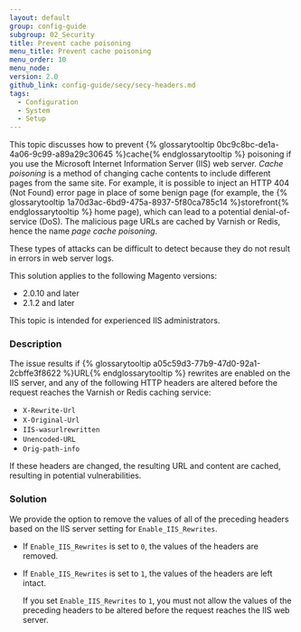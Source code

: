```yaml
---
layout: default
group: config-guide
subgroup: 02_Security
title: Prevent cache poisoning
menu_title: Prevent cache poisoning
menu_order: 10
menu_node:
version: 2.0
github_link: config-guide/secy/secy-headers.md
tags:
  - Configuration
  - System
  - Setup
---
```


This topic discusses how to prevent {% glossarytooltip 0bc9c8bc-de1a-4a06-9c99-a89a29c30645 %}cache{% endglossarytooltip %} poisoning if you use the Microsoft Internet Information Server (IIS) web server. *Cache poisoning* is a method of changing cache contents to include different pages from the same site. For example, it is possible to inject an HTTP 404 (Not Found) error page in place of some benign page (for example, the {% glossarytooltip 1a70d3ac-6bd9-475a-8937-5f80ca785c14 %}storefront{% endglossarytooltip %} home page), which can lead to a potential denial-of-service (DoS). The malicious page URLs are cached by Varnish or Redis, hence the name *page cache poisoning*.

These types of attacks can be difficult to detect because they do not result in errors in web server logs.

This solution applies to the following Magento versions:

*	2.0.10 and later
*	2.1.2 and later

<div class="bs-callout bs-callout-info" id="info">
  <p>This topic is intended for experienced IIS administrators. </p>
</div>

### Description
The issue results if {% glossarytooltip a05c59d3-77b9-47d0-92a1-2cbffe3f8622 %}URL{% endglossarytooltip %} rewrites are enabled on the IIS server, and any of the following HTTP headers are altered before the request reaches the Varnish or Redis caching service:

*	`X-Rewrite-Url`
*	`X-Original-Url`
*	`IIS-wasurlrewritten`
*	`Unencoded-URL`
*	`Orig-path-info`

If these headers are changed, the resulting URL and content are cached, resulting in potential vulnerabilities.

### Solution
We provide the option to remove the values of all of the preceding headers based on the IIS server setting for `Enable_IIS_Rewrites`.

*	If `Enable_IIS_Rewrites` is set to `0`,  the values of the headers are removed.
*	If `Enable_IIS_Rewrites` is set to `1`, the values of the headers are left intact.

	<div class="bs-callout bs-callout-warning">
    	<p>If you set <code>Enable_IIS_Rewrites</code> to <code>1</code>, you must not allow the values of the preceding headers to be altered before the request reaches the IIS web server.</p>
       
	</div>


<!--
	http://www.iis.net/learn/extensions/url-rewrite-module/url-rewrite-module-configuration-reference

	http://www.iis.net/learn/extensions/url-rewrite-module/url-rewrite-module-configuration-reference#UsingServerVars

	http://www.iis.net/learn/extensions/url-rewrite-module

	http://www.iis.net/learn/extensions/url-rewrite-module/setting-http-request-headers-and-iis-server-variables -->